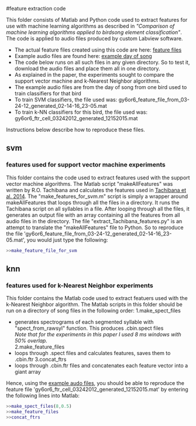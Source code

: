 #feature extraction code

This folder consists of Matlab and Python code used to extract features for use with machine learning algorithms as described in _"Comparison of machine learning algorithms applied to birdsong element classification"_. The code is applied to audio files produced by custom Labview software. 
* The actual feature files created using this code are here: [feature files](https://drive.google.com/folderview?id=0B0BKW2mh0ySnY3NDcjZCM1dLS1k&usp=drive_web)
* Example audio files are found here: [example day of song](https://drive.google.com/folderview?id=0B0BKW2mh0ySnYWhkYmV6WnNFQ1U&usp=sharing)
 * The code below runs on all such files in any given directory. So to test it, download the audio files and place them all in one directory.
* As explained in the paper, the experiments sought to compare the support vector machine and k-Nearest Neighbor algorithms.
 * The example audio files are from the day of song from one bird used to train classifiers for that bird
  * To train SVM classifiers, the file used was: gy6or6_feature_file_from_03-24-12_generated_02-14-16_23-05.mat
  * To train k-NN classifiers for this bird, the file used was: gy6or6_ftr_cell_03242012_generated_12152015.mat

Instructions below describe how to reproduce these files.
 
## svm
### features used for support vector machine experiments
This folder contains the code used to extract features used with the support vector machine algorithms. The Matlab script "makeAllFeatures" was written by R.O. Tachibana and calculates the features used in [Tachibana et al. 2014](http://journals.plos.org/plosone/article?id=10.1371/journal.pone.0092584). The "make_features_for_svm.m" script is simply a wrapper around makeAllFeatures that loops through all the files in a directory. It runs the Tachibana script on all syllables in a file. After looping through all the files, it generates an output file with an array containing all the features from all audio files in the directory.
The file "extract_Tachibana_features.py" is an attempt to translate the "makeAllFeatures" file to Python.
So to reproduce the file 'gy6or6_feature_file_from_03-24-12_generated_02-14-16_23-05.mat', you would just type the following:
```matlab
>>make_feature_file_for_svm
```

## knn
### features used for k-Nearest Neighbor experiments
This folder contains the Matlab code used to extract featuers used with the k-Nearest Neighbor algorithm. The Matlab scripts in this folder should be run on a directory of song files in the following order:
1.make_spect_files
 * generates spectrograms of each segmented syllable with "spect_from_rawsyl" function. This produces .cbin.spect files  
 *Note that for the experiments in this paper I used 8 ms windows with 50% overlap.*  
2.make_feature_files
 * loops through .spect files and calculates features, saves them to .cbin.ftr
3.concat_ftrs
 * loops through .cbin.ftr files and concatenates each feature vector into a giant array

Hence, using the [example audo files](https://drive.google.com/folderview?id=0B0BKW2mh0ySnYWhkYmV6WnNFQ1U&usp=sharing), you should be able to reproduce the feature file 'gy6or6_ftr_cell_03242012_generated_12152015.mat' by entering the following lines into Matlab:
```matlab
>>make_spect_files(8,0.5)
>>make_feature_files
>>concat_ftrs
```
